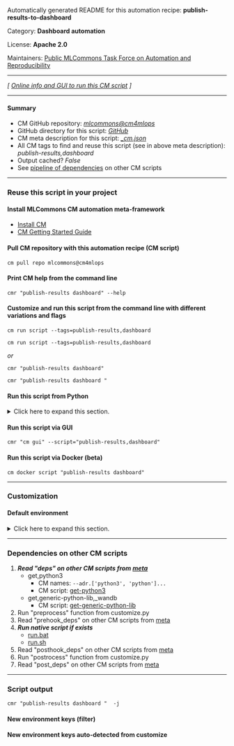 Automatically generated README for this automation recipe: **publish-results-to-dashboard**

Category: **Dashboard automation**

License: **Apache 2.0**

Maintainers: [Public MLCommons Task Force on Automation and Reproducibility](https://github.com/mlcommons/ck/blob/master/docs/taskforce.md)

---
*[ [Online info and GUI to run this CM script](https://access.cknowledge.org/playground/?action=scripts&name=publish-results-to-dashboard,4af3a2d09f14412b) ]*

---
#### Summary

* CM GitHub repository: *[mlcommons@cm4mlops](https://github.com/mlcommons/cm4mlops/tree/dev)*
* GitHub directory for this script: *[GitHub](https://github.com/mlcommons/cm4mlops/tree/dev/script/publish-results-to-dashboard)*
* CM meta description for this script: *[_cm.json](_cm.json)*
* All CM tags to find and reuse this script (see in above meta description): *publish-results,dashboard*
* Output cached? *False*
* See [pipeline of dependencies](#dependencies-on-other-cm-scripts) on other CM scripts


---
### Reuse this script in your project

#### Install MLCommons CM automation meta-framework

* [Install CM](https://access.cknowledge.org/playground/?action=install)
* [CM Getting Started Guide](https://github.com/mlcommons/ck/blob/master/docs/getting-started.md)

#### Pull CM repository with this automation recipe (CM script)

```cm pull repo mlcommons@cm4mlops```

#### Print CM help from the command line

````cmr "publish-results dashboard" --help````

#### Customize and run this script from the command line with different variations and flags

`cm run script --tags=publish-results,dashboard`

`cm run script --tags=publish-results,dashboard `

*or*

`cmr "publish-results dashboard"`

`cmr "publish-results dashboard " `


#### Run this script from Python

<details>
<summary>Click here to expand this section.</summary>

```python

import cmind

r = cmind.access({'action':'run'
                  'automation':'script',
                  'tags':'publish-results,dashboard'
                  'out':'con',
                  ...
                  (other input keys for this script)
                  ...
                 })

if r['return']>0:
    print (r['error'])

```

</details>


#### Run this script via GUI

```cmr "cm gui" --script="publish-results,dashboard"```

#### Run this script via Docker (beta)

`cm docker script "publish-results dashboard" `

___
### Customization

#### Default environment

<details>
<summary>Click here to expand this section.</summary>

These keys can be updated via `--env.KEY=VALUE` or `env` dictionary in `@input.json` or using script flags.


</details>

___
### Dependencies on other CM scripts


  1. ***Read "deps" on other CM scripts from [meta](https://github.com/mlcommons/cm4mlops/tree/dev/script/publish-results-to-dashboard/_cm.json)***
     * get,python3
       * CM names: `--adr.['python3', 'python']...`
       - CM script: [get-python3](https://github.com/mlcommons/cm4mlops/tree/master/script/get-python3)
     * get,generic-python-lib,_wandb
       - CM script: [get-generic-python-lib](https://github.com/mlcommons/cm4mlops/tree/master/script/get-generic-python-lib)
  1. Run "preprocess" function from customize.py
  1. Read "prehook_deps" on other CM scripts from [meta](https://github.com/mlcommons/cm4mlops/tree/dev/script/publish-results-to-dashboard/_cm.json)
  1. ***Run native script if exists***
     * [run.bat](https://github.com/mlcommons/cm4mlops/tree/dev/script/publish-results-to-dashboard/run.bat)
     * [run.sh](https://github.com/mlcommons/cm4mlops/tree/dev/script/publish-results-to-dashboard/run.sh)
  1. Read "posthook_deps" on other CM scripts from [meta](https://github.com/mlcommons/cm4mlops/tree/dev/script/publish-results-to-dashboard/_cm.json)
  1. Run "postrocess" function from customize.py
  1. Read "post_deps" on other CM scripts from [meta](https://github.com/mlcommons/cm4mlops/tree/dev/script/publish-results-to-dashboard/_cm.json)

___
### Script output
`cmr "publish-results dashboard "  -j`
#### New environment keys (filter)

#### New environment keys auto-detected from customize
